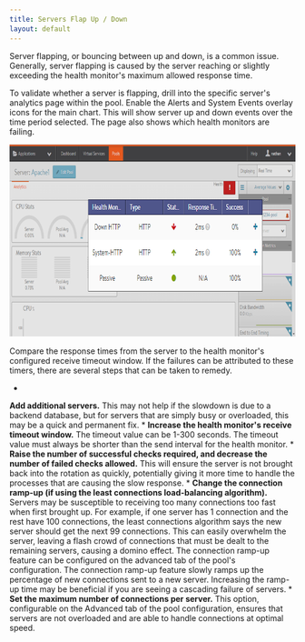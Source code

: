 ```yaml
---
title: Servers Flap Up / Down
layout: default
---
```

Server flapping, or bouncing between up and down, is a common issue. Generally, server flapping is caused by the server reaching or slightly exceeding the health monitor's maximum allowed response time.

To validate whether a server is flapping, drill into the specific server's analytics page within the pool. Enable the Alerts and System Events overlay icons for the main chart. This will show server up and down events over the time period selected. The page also shows which health monitors are failing.

<a href="img/HealthMonitor2.png"><img src="img/HealthMonitor2.png" alt="HealthMonitor2" width="800" height="338"></a>

Compare the response times from the server to the health monitor's configured receive timeout window. If the failures can be attributed to these timers, there are several steps that can be taken to remedy.

* 
**Add additional servers.** This may not help if the slowdown is due to a backend database, but for servers that are simply busy or overloaded, this may be a quick and permanent fix.
* 
**Increase the health monitor's receive timeout window.** The timeout value can be 1-300 seconds. The timeout value must always be shorter than the send interval for the health monitor.
* 
**Raise the number of successful checks required, and decrease the number of failed checks allowed.** This will ensure the server is not brought back into the rotation as quickly, potentially giving it more time to handle the processes that are causing the slow response.
* 
**Change the connection ramp-up (if using the least connections load-balancing algorithm).** Servers may be susceptible to receiving too many connections too fast when first brought up. For example, if one server has 1 connection and the rest have 100 connections, the least connections algorithm says the new server should get the next 99 connections. This can easily overwhelm the server, leaving a flash crowd of connections that must be dealt to the remaining servers, causing a domino effect. The connection ramp-up feature can be configured on the advanced tab of the pool's configuration. The connection ramp-up feature slowly ramps up the percentage of new connections sent to a new server. Increasing the ramp-up time may be beneficial if you are seeing a cascading failure of servers.
* 
**Set the maximum number of connections per server.** This option, configurable on the Advanced tab of the pool configuration, ensures that servers are not overloaded and are able to handle connections at optimal speed.